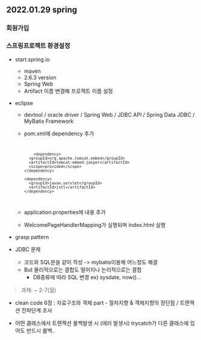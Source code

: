 ## 2022.01.29 spring

### 회원가입

### 스프링프로젝트 환경설정

- start.spring.io

  - maven
  - 2.6.3 version
  - Spring Web
  - Artifact 이름 변경해 프로젝트 이름 설정

- eclipse

  - devtool / oracle driver / Spring Web / JDBC API / Spring Data JDBC / MyBatis Framework
  - pom.xml에 dependency 추가
    <code>

        	<dependency>
          <groupId>org.apache.tomcat.embed</groupId>
          <artifactId>tomcat-embed-jasper</artifactId>
          <scope>provided</scope>
        </dependency>

        <dependency>
          <groupId>javax.servlet</groupId>
          <artifactId>jstl</artifactId>
        </dependency>

    </code>

  - application.properties에 내용 추가
  - WelcomePageHandlerMapping가 실행되며 index.html 실행

- grasp pattern

- JDBC 문제
  - 코드와 SQL문을 같이 작성 -> mybatis이용해 어느정도 해결
  - But 물리적으로는 결합도 떨어지나 논리적으로는 결합
    - DB종류에 따라 SQL 변경 ex) sysdate, now()...

> 과제: ~ 2-7(월)

- clean code 6장 : 자료구조와 객체 part - 절차지향 & 객체지향의 장단점 / 트랜젝션 전파단계 조사

- 어떤 클래스에서 트랜젝션 롤백발생 시 (에러 발생시) trycatch가 다른 클래스에 있어도 반드시 롤백..
